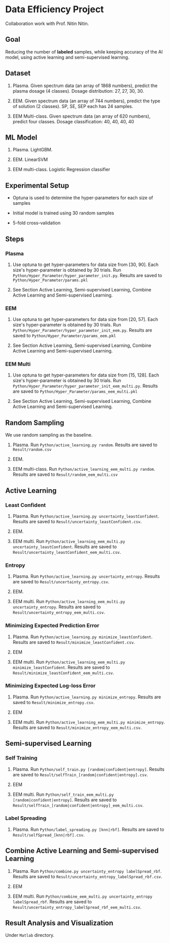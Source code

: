 # Data Efficiency Project

Collaboration work with Prof. Nitin Nitin.

## Goal

Reducing the number of **labeled** samples, while keeping accuracy of the AI model, using active learning and semi-supervised learning.

## Dataset

1. Plasma. Given spectrum data (an array of 1868 numbers), predict the plasma dosage (4 classes). Dosage distribution: 27, 27, 30, 30.

2. EEM. Given spectrum data (an array of 744 numbers), predict the type of solution (2 classes). SP, SE, SEP each has 24 samples.

3. EEM Multi-class. Given spectrum data (an array of 620 numbers), predict four classes. Dosage classification: 40, 40, 40, 40

## ML Model

1. Plasma. LightGBM.

2. EEM. LinearSVM

3. EEM multi-class. Logistic Regression classifier

## Experimental Setup

*   Optuna is used to determine the hyper-parameters for each size of samples

*   Initial model is trained using 30 random samples

*   5-fold cross-validation

## Steps

### Plasma

1.  Use optuna to get hyper-parameters for data size from [30, 90]. Each size's hyper-parameter is obtained by 30 trials. Run `Python/Hyper_Parameter/hyper_parameter_init.py`. Results are saved to `Python/Hyper_Parameter/params.pkl`

2.  See Section Active Learning, Semi-supervised Learning, Combine Active Learning and Semi-supervised Learning.

### EEM

1.  Use optuna to get hyper-parameters for data size from [20, 57]. Each size's hyper-parameter is obtained by 30 trials. Run `Python/Hyper_Parameter/hyper_parameter_init_eem.py`. Results are saved to `Python/Hyper_Parameter/params_eem.pkl`

2.  See Section Active Learning, Semi-supervised Learning, Combine Active Learning and Semi-supervised Learning.

### EEM Multi

1.  Use optuna to get hyper-parameters for data size from [15, 128]. Each size's hyper-parameter is obtained by 30 trials. Run `Python/Hyper_Parameter/hyper_parameter_init_eem_multi.py`. Results are saved to `Python/Hyper_Parameter/params_eem_multi.pkl`

2.  See Section Active Learning, Semi-supervised Learning, Combine Active Learning and Semi-supervised Learning.


## Random Sampling

We use random sampling as the baseline.

1. Plasma. Run `Python/active_learning.py random`. Results are saved to `Result/random.csv`

2. EEM.

3. EEM multi-class. Run `Python/active_learning_eem_multi.py random`. Results are saved to `Result/random_eem_multi.csv`



## Active Learning

### Least Confident

1. Plasma. Run `Python/active_learning.py uncertainty_leastConfident`. Results are saved to `Result/uncertainty_leastConfident.csv`.

2. EEM.

3. EEM multi. Run `Python/active_learning_eem_multi.py uncertainty_leastConfident`. Results are saved to `Result/uncertainty_leastConfident_eem_multi.csv`.

### Entropy

1. Plasma. Run `Python/active_learning.py uncertainty_entropy`. Results are saved to `Result/uncertainty_entropy.csv`.

2. EEM.

3. EEM multi. Run `Python/active_learning_eem_multi.py uncertainty_entropy`. Results are saved to `Result/uncertainty_entropy_eem_multi.csv`.

### Minimizing Expected Prediction Error

1. Plasma. Run `Python/active_learning.py minimize_leastConfident`. Results are saved to `Result/minimize_leastConfident.csv`.

2. EEM

3. EEM multi. Run `Python/active_learning_eem_multi.py minimize_leastConfident`. Results are saved to `Result/minimize_leastConfident_eem_multi.csv`.

### Minimizing Expected Log-loss Error

1. Plasma. Run `Python/active_learning.py minimize_entropy`. Results are saved to `Result/minimize_entropy.csv`.

2. EEM

3. EEM multi. Run `Python/active_learning_eem_multi.py minimize_entropy`. Results are saved to `Result/minimize_entropy_eem_multi.csv`.

## Semi-supervised Learning

### Self Training

1. Plasma. Run `Python/self_train.py [random|confident|entropy]`. Results are saved to `Result/selfTrain_[random|confident|entropy].csv`.

2. EEM

3. EEM multi. Run `Python/self_train_eem_multi.py [random|confident|entropy]`. Results are saved to `Result/selfTrain_[random|confident|entropy]_eem_multi.csv`.

### Label Spreading

1.  Plasma. Run `Python/label_spreading.py [knn|rbf]`. Results are saved to `Result/selfSpread_[knn|rbf].csv`.


## Combine Active Learning and Semi-supervised Learning

1. Plasma. Run `Python/combine.py uncertainty_entropy labelSpread_rbf`. Results are saved to `Result/uncertainty_entropy_labelSpread_rbf.csv`.

2. EEM

3. EEM multi. Run `Python/combine_eem_multi.py uncertainty_entropy labelSpread_rbf`. Results are saved to `Result/uncertainty_entropy_labelSpread_rbf_eem_multi.csv`.

## Result Analysis and Visualization

Under `Matlab` directory.

